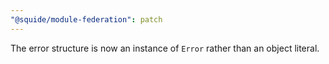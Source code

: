 ```yaml
---
"@squide/module-federation": patch
---
```


The error structure is now an instance of `Error` rather than an object literal.
